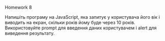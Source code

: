 Homework 8

Напишіть програму на JavaScript, яка запитує у користувача його вік і виводить на екран, скільки років йому буде через 10 років. Використовуйте prompt для введення даних користувачем і alert для виведення результату.